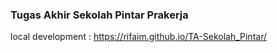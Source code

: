 ### Tugas Akhir Sekolah Pintar Prakerja

local development : https://rifaim.github.io/TA-Sekolah_Pintar/
